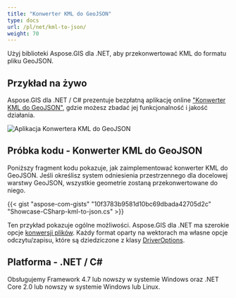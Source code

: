 ```yaml
---
title: "Konwerter KML do GeoJSON"
type: docs
url: /pl/net/kml-to-json/
weight: 70
---
```


Użyj biblioteki Aspose.GIS dla .NET, aby przekonwertować KML do formatu pliku GeoJSON.

## **Przykład na żywo**

Aspose.GIS dla .NET / C# prezentuje bezpłatną aplikację online ["Konwerter KML do GeoJSON"](https://products.aspose.app/gis/conversion/kml-to-json), gdzie możesz zbadać jej funkcjonalność i jakość działania.

![Aplikacja Konwertera KML do GeoJSON](conversion.png)

## **Próbka kodu - Konwerter KML do GeoJSON**

Poniższy fragment kodu pokazuje, jak zaimplementować konwerter KML do GeoJSON. Jeśli określisz system odniesienia przestrzennego dla docelowej warstwy GeoJSON, wszystkie geometrie zostaną przekonwertowane do niego. 

{{< gist "aspose-com-gists" "10f3783b9581d10bc69dbada42705d2c" "Showcase-CSharp-kml-to-json.cs" >}}

Ten przykład pokazuje ogólne możliwości. Aspose.GIS dla .NET ma szerokie opcje [konwersji plików](https://docs.aspose.com/gis/net/vector-layers/). Każdy format oparty na wektorach ma własne opcje odczytu/zapisu, które są dziedziczone z klasy [DriverOptions](https://reference.aspose.com/gis/net/aspose.gis/driveroptions).

## **Platforma - .NET / C#**

Obsługujemy Framework 4.7 lub nowszy w systemie Windows oraz .NET Core 2.0 lub nowszy w systemie Windows lub Linux.

